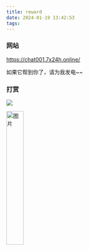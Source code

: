 ```yaml
---
title: reward
date: 2024-01-19 13:42:53
tags:
---
```


### 网站

https://chat001.7x24h.online/

如果它帮到你了，请为我发电~~

### 打赏

![](/images/zanshangma.jpg)

<img src="/images/zanshangma.jpg" alt="图片" width="30%" height="30%">
